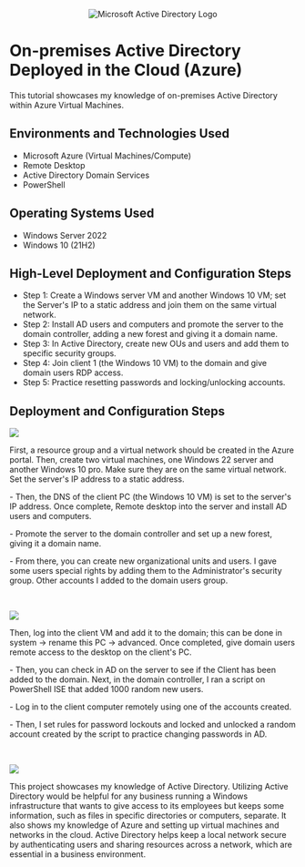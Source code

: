 <p align="center">
<img src="https://i.imgur.com/pU5A58S.png" alt="Microsoft Active Directory Logo"/>
</p>

<h1>On-premises Active Directory Deployed in the Cloud (Azure)</h1>
This tutorial showcases my knowledge of on-premises Active Directory within Azure Virtual Machines.<br />


<h2>Environments and Technologies Used</h2>

- Microsoft Azure (Virtual Machines/Compute)
- Remote Desktop
- Active Directory Domain Services
- PowerShell

<h2>Operating Systems Used </h2>

- Windows Server 2022
- Windows 10 (21H2)

<h2>High-Level Deployment and Configuration Steps</h2>

- Step 1: Create a Windows server VM and another Windows 10 VM; set the Server's IP to a static address and join them on the same virtual network.
- Step 2: Install AD users and computers and promote the server to the domain controller, adding a new forest and giving it a domain name. 
- Step 3: In Active Directory, create new OUs and users and add them to specific security groups.
- Step 4: Join client 1 (the Windows 10 VM) to the domain and give domain users RDP access.
- Step 5: Practice resetting passwords and locking/unlocking accounts.

<h2>Deployment and Configuration Steps</h2>

<p>
<img src="https://github.com/user-attachments/assets/7722d16b-b0a1-403d-99e9-2c70cd353126"/>

</p>
<p>
First, a resource group and a virtual network should be created in the Azure portal. Then, create two virtual machines, one Windows 22 server and another Windows 10 pro. Make sure they are on the same virtual network. Set the server's IP address to a static address. 
<p>
- Then, the DNS of the client PC (the Windows 10 VM) is set to the server's IP address. Once complete, Remote desktop into the server and install AD users and computers.
</p>
- Promote the server to the domain controller and set up a new forest, giving it a domain name. 
<p>
- From there, you can create new organizational units and users. I gave some users special rights by adding them to the Administrator's security group. Other accounts I added to the domain users group.
</p>
</p>
<br />

<p>
<img src="https://github.com/user-attachments/assets/29ac9d24-5878-4ec1-83e4-87bdbd5c3de2"/>

</p>
<p>
Then, log into the client VM and add it to the domain; this can be done in system -> rename this PC -> advanced. Once completed, give domain users remote access to the desktop on the client's PC. 
<p>
- Then, you can check in AD on the server to see if the Client has been added to the domain. Next, in the domain controller, I ran a script on PowerShell ISE that added 1000 random new users. 
<p>
- Log in to the client computer remotely using one of the accounts created. 
</p>
<p>
- Then, I set rules for password lockouts and locked and unlocked a random account created by the script to practice changing passwords in AD.
</p>
<br />

<p>
<img src="https://github.com/user-attachments/assets/7e97173c-0c63-4b5b-b68c-dc7b9ad0baa8"/>

</p>
<p>
This project showcases my knowledge of Active Directory. Utilizing Active Directory would be helpful for any business running a Windows infrastructure that wants to give access to its employees but keeps some information, such as files in specific directories or computers, separate. It also shows my knowledge of Azure and setting up virtual machines and networks in the cloud. Active Directory helps keep a local network secure by authenticating users and sharing resources across a network, which are essential in a business environment. 
</p>
<br />
